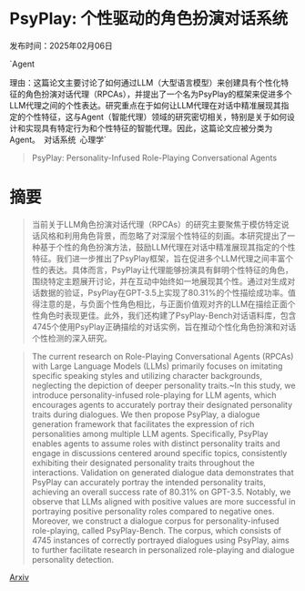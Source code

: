 # PsyPlay: 个性驱动的角色扮演对话系统

发布时间：2025年02月06日

`Agent

理由：这篇论文主要讨论了如何通过LLM（大型语言模型）来创建具有个性化特征的角色扮演对话代理（RPCAs），并提出了一个名为PsyPlay的框架来促进多个LLM代理之间的个性表达。研究重点在于如何让LLM代理在对话中精准展现其指定的个性特征，这与Agent（智能代理）领域的研究密切相关，特别是关于如何设计和实现具有特定行为和个性特征的智能代理。因此，这篇论文应被分类为Agent。` `对话系统` `心理学`

> PsyPlay: Personality-Infused Role-Playing Conversational Agents

# 摘要

> 当前关于LLM角色扮演对话代理（RPCAs）的研究主要聚焦于模仿特定说话风格和利用角色背景，而忽略了对深层个性特征的刻画。本研究提出了一种基于个性的角色扮演方法，鼓励LLM代理在对话中精准展现其指定的个性特征。我们进一步推出了PsyPlay框架，旨在促进多个LLM代理之间丰富个性的表达。具体而言，PsyPlay让代理能够扮演具有鲜明个性特征的角色，围绕特定主题展开讨论，并在互动中始终如一地展现其个性。通过对生成对话数据的验证，PsyPlay在GPT-3.5上实现了80.31%的个性描绘成功率。值得注意的是，与负面个性角色相比，与正面价值观对齐的LLM在描绘正面个性角色时表现更佳。此外，我们还构建了PsyPlay-Bench对话语料库，包含4745个使用PsyPlay正确描绘的对话实例，旨在推动个性化角色扮演和对话个性检测的深入研究。

> The current research on Role-Playing Conversational Agents (RPCAs) with Large Language Models (LLMs) primarily focuses on imitating specific speaking styles and utilizing character backgrounds, neglecting the depiction of deeper personality traits.~In this study, we introduce personality-infused role-playing for LLM agents, which encourages agents to accurately portray their designated personality traits during dialogues. We then propose PsyPlay, a dialogue generation framework that facilitates the expression of rich personalities among multiple LLM agents. Specifically, PsyPlay enables agents to assume roles with distinct personality traits and engage in discussions centered around specific topics, consistently exhibiting their designated personality traits throughout the interactions. Validation on generated dialogue data demonstrates that PsyPlay can accurately portray the intended personality traits, achieving an overall success rate of 80.31% on GPT-3.5. Notably, we observe that LLMs aligned with positive values are more successful in portraying positive personality roles compared to negative ones. Moreover, we construct a dialogue corpus for personality-infused role-playing, called PsyPlay-Bench. The corpus, which consists of 4745 instances of correctly portrayed dialogues using PsyPlay, aims to further facilitate research in personalized role-playing and dialogue personality detection.

[Arxiv](https://arxiv.org/abs/2502.03821)